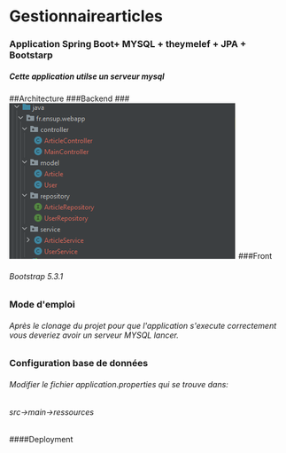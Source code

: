 # Gestionnairearticles
### Application Spring Boot+ MYSQL + theymelef + JPA +  Bootstarp
##### Cette application utilse un serveur mysql
##Architecture 
###Backend 
    ###![Screenshot](architecture.png)
###Front
###### Bootstrap 5.3.1


### Mode d'emploi
###### Après le clonage du projet  pour que l'application s'execute correctement vous deveriez avoir un serveur MYSQL lancer.
### Configuration  base de données
###### Modifier le fichier application.properties qui se trouve dans:
###### src->main->ressources


####Deployment 

